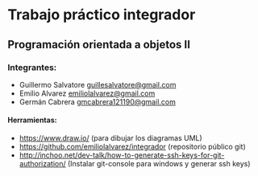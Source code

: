 # Trabajo práctico integrador

## Programación orientada a objetos II

### Integrantes:

- Guillermo Salvatore guillesalvatore@gmail.com
- Emilio Alvarez emiliolalvarez@gmail.com
- Germán Cabrera gmcabrera121190@gmail.com


#### Herramientas:
- https://www.draw.io/ (para dibujar los diagramas UML)
- https://github.com/emiliolalvarez/integrador (repositorio público git)
- http://inchoo.net/dev-talk/how-to-generate-ssh-keys-for-git-authorization/ (Instalar git-console para windows y generar ssh keys) 

